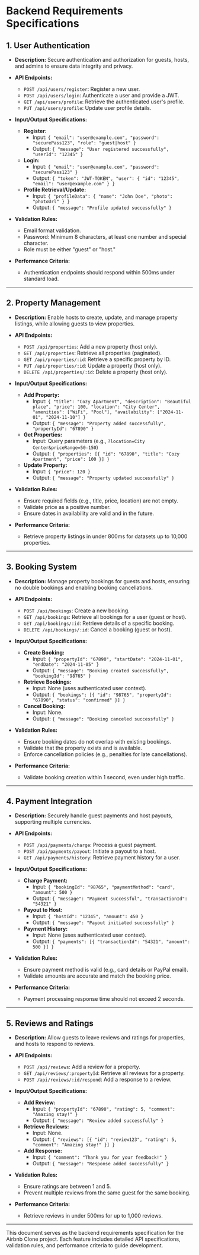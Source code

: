 # Backend Requirements Specifications

## 1. User Authentication
- **Description:**
  Secure authentication and authorization for guests, hosts, and admins to ensure data integrity and privacy.

- **API Endpoints:**
  - `POST /api/users/register`: Register a new user.
  - `POST /api/users/login`: Authenticate a user and provide a JWT.
  - `GET /api/users/profile`: Retrieve the authenticated user's profile.
  - `PUT /api/users/profile`: Update user profile details.

- **Input/Output Specifications:**
  - **Register:**
    - Input: `{ "email": "user@example.com", "password": "securePass123", "role": "guest|host" }`
    - Output: `{ "message": "User registered successfully", "userId": "12345" }`
  - **Login:**
    - Input: `{ "email": "user@example.com", "password": "securePass123" }`
    - Output: `{ "token": "JWT-TOKEN", "user": { "id": "12345", "email": "user@example.com" } }`
  - **Profile Retrieval/Update:**
    - Input: `{ "profileData": { "name": "John Doe", "photo": "photoUrl" } }`
    - Output: `{ "message": "Profile updated successfully" }`

- **Validation Rules:**
  - Email format validation.
  - Password: Minimum 8 characters, at least one number and special character.
  - Role must be either "guest" or "host."

- **Performance Criteria:**
  - Authentication endpoints should respond within 500ms under standard load.

---

## 2. Property Management
- **Description:**
  Enable hosts to create, update, and manage property listings, while allowing guests to view properties.

- **API Endpoints:**
  - `POST /api/properties`: Add a new property (host only).
  - `GET /api/properties`: Retrieve all properties (paginated).
  - `GET /api/properties/:id`: Retrieve a specific property by ID.
  - `PUT /api/properties/:id`: Update a property (host only).
  - `DELETE /api/properties/:id`: Delete a property (host only).

- **Input/Output Specifications:**
  - **Add Property:**
    - Input: `{ "title": "Cozy Apartment", "description": "Beautiful place", "price": 100, "location": "City Center", "amenities": ["WiFi", "Pool"], "availability": ["2024-11-01", "2024-11-10"] }`
    - Output: `{ "message": "Property added successfully", "propertyId": "67890" }`
  - **Get Properties:**
    - Input: Query parameters (e.g., `?location=City Center&priceRange=50-150`)
    - Output: `{ "properties": [{ "id": "67890", "title": "Cozy Apartment", "price": 100 }] }`
  - **Update Property:**
    - Input: `{ "price": 120 }`
    - Output: `{ "message": "Property updated successfully" }`

- **Validation Rules:**
  - Ensure required fields (e.g., title, price, location) are not empty.
  - Validate price as a positive number.
  - Ensure dates in availability are valid and in the future.

- **Performance Criteria:**
  - Retrieve property listings in under 800ms for datasets up to 10,000 properties.

---

## 3. Booking System
- **Description:**
  Manage property bookings for guests and hosts, ensuring no double bookings and enabling booking cancellations.

- **API Endpoints:**
  - `POST /api/bookings`: Create a new booking.
  - `GET /api/bookings`: Retrieve all bookings for a user (guest or host).
  - `GET /api/bookings/:id`: Retrieve details of a specific booking.
  - `DELETE /api/bookings/:id`: Cancel a booking (guest or host).

- **Input/Output Specifications:**
  - **Create Booking:**
    - Input: `{ "propertyId": "67890", "startDate": "2024-11-01", "endDate": "2024-11-05" }`
    - Output: `{ "message": "Booking created successfully", "bookingId": "98765" }`
  - **Retrieve Bookings:**
    - Input: None (uses authenticated user context).
    - Output: `{ "bookings": [{ "id": "98765", "propertyId": "67890", "status": "confirmed" }] }`
  - **Cancel Booking:**
    - Input: None.
    - Output: `{ "message": "Booking canceled successfully" }`

- **Validation Rules:**
  - Ensure booking dates do not overlap with existing bookings.
  - Validate that the property exists and is available.
  - Enforce cancellation policies (e.g., penalties for late cancellations).

- **Performance Criteria:**
  - Validate booking creation within 1 second, even under high traffic.

---

## 4. Payment Integration
- **Description:**
  Securely handle guest payments and host payouts, supporting multiple currencies.

- **API Endpoints:**
  - `POST /api/payments/charge`: Process a guest payment.
  - `POST /api/payments/payout`: Initiate a payout to a host.
  - `GET /api/payments/history`: Retrieve payment history for a user.

- **Input/Output Specifications:**
  - **Charge Payment:**
    - Input: `{ "bookingId": "98765", "paymentMethod": "card", "amount": 500 }`
    - Output: `{ "message": "Payment successful", "transactionId": "54321" }`
  - **Payout to Host:**
    - Input: `{ "hostId": "12345", "amount": 450 }`
    - Output: `{ "message": "Payout initiated successfully" }`
  - **Payment History:**
    - Input: None (uses authenticated user context).
    - Output: `{ "payments": [{ "transactionId": "54321", "amount": 500 }] }`

- **Validation Rules:**
  - Ensure payment method is valid (e.g., card details or PayPal email).
  - Validate amounts are accurate and match the booking price.

- **Performance Criteria:**
  - Payment processing response time should not exceed 2 seconds.

---

## 5. Reviews and Ratings
- **Description:**
  Allow guests to leave reviews and ratings for properties, and hosts to respond to reviews.

- **API Endpoints:**
  - `POST /api/reviews`: Add a review for a property.
  - `GET /api/reviews/:propertyId`: Retrieve all reviews for a property.
  - `POST /api/reviews/:id/respond`: Add a response to a review.

- **Input/Output Specifications:**
  - **Add Review:**
    - Input: `{ "propertyId": "67890", "rating": 5, "comment": "Amazing stay!" }`
    - Output: `{ "message": "Review added successfully" }`
  - **Retrieve Reviews:**
    - Input: None.
    - Output: `{ "reviews": [{ "id": "review123", "rating": 5, "comment": "Amazing stay!" }] }`
  - **Add Response:**
    - Input: `{ "comment": "Thank you for your feedback!" }`
    - Output: `{ "message": "Response added successfully" }`

- **Validation Rules:**
  - Ensure ratings are between 1 and 5.
  - Prevent multiple reviews from the same guest for the same booking.

- **Performance Criteria:**
  - Retrieve reviews in under 500ms for up to 1,000 reviews.

---

This document serves as the backend requirements specification for the Airbnb Clone project. Each feature includes detailed API specifications, validation rules, and performance criteria to guide development.
